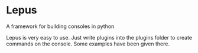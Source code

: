 # Lepus
A framework for building consoles in python


Lepus is very easy to use. Just write plugins into the plugins folder to create commands on the console. Some examples have been given there.

